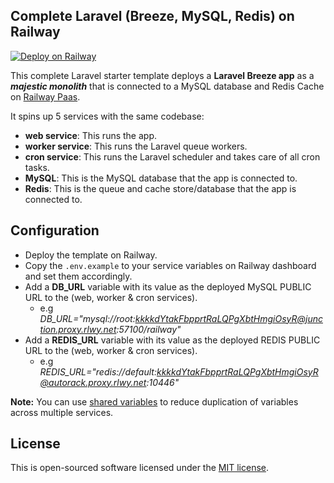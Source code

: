 ## Complete Laravel (Breeze, MySQL, Redis) on Railway

[![Deploy on Railway](https://railway.app/button.svg)](https://railway.app/template/Gkzn4k?referralCode=yuv1Gy)

This complete Laravel starter template deploys a **Laravel Breeze app** as a _**majestic monolith**_ that is connected to a MySQL database and Redis Cache on [Railway Paas](https://railway.app).

It spins up 5 services with the same codebase:
- **web service**: This runs the app.
- **worker service**: This runs the Laravel queue workers.
- **cron service**: This runs the Laravel scheduler and takes care of all cron tasks.
- **MySQL**: This is the MySQL database that the app is connected to.
- **Redis**: This is the queue and cache store/database that the app is connected to.


## Configuration

- Deploy the template on Railway.
- Copy the `.env.example` to your service variables on Railway dashboard and set them accordingly.
- Add a **DB_URL** variable with its value as the deployed MySQL PUBLIC URL to the (web, worker & cron services).
    - e.g _DB_URL="mysql://root:kkkkdYtakFbpprtRaLQPgXbtHmgiOsyR@junction.proxy.rlwy.net:57100/railway"_
- Add a **REDIS_URL** variable with its value as the deployed REDIS PUBLIC URL to the (web, worker & cron services).
    - e.g _REDIS_URL="redis://default:kkkkdYtakFbpprtRaLQPgXbtHmgiOsyR@autorack.proxy.rlwy.net:10446"_

**Note:** You can use [shared variables](https://docs.railway.app/guides/variables#shared-variables) to reduce duplication of variables across multiple services.

## License

This is open-sourced software licensed under the [MIT license](https://opensource.org/licenses/MIT).
